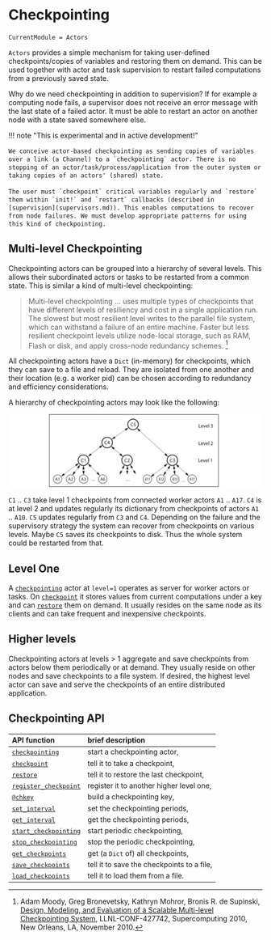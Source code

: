 # Checkpointing

```@meta
CurrentModule = Actors
```

`Actors` provides a simple mechanism for taking user-defined checkpoints/copies of variables and restoring them on demand. This can be used together with actor and task supervision to restart failed computations from a previously saved state.

Why do we need checkpointing in addition to supervision? If for example a computing node fails, a supervisor does not receive an error message with the last state of a failed actor. It must be able to restart an actor on another node with a state saved somewhere else.

!!! note "This is experimental and in active development!"
    
    We conceive actor-based checkpointing as sending copies of variables over a link (a Channel) to a `checkpointing` actor. There is no stopping of an actor/task/process/application from the outer system or taking copies of an actors' (shared) state. 
    
    The user must `checkpoint` critical variables regularly and `restore` them within `init!` and `restart` callbacks (described in [supervision](supervisors.md)). This enables computations to recover from node failures. We must develop appropriate patterns for using this kind of checkpointing.

## Multi-level Checkpointing

Checkpointing actors can be grouped into a hierarchy of several levels. This allows their subordinated actors or tasks to be restarted from a common state. This is similar a kind of multi-level checkpointing:

> Multi-level checkpointing ... uses multiple types of checkpoints that have different levels of resiliency and cost in a single application run. The slowest but most resilient level writes to the parallel file system, which can withstand a failure of an entire machine. Faster but less resilient checkpoint levels utilize node-local storage, such as RAM, Flash or disk, and apply cross-node redundancy schemes. [^1]

All checkpointing actors have a `Dict` (in-memory) for checkpoints, which they can save to a file and reload. They are isolated from one another and their location (e.g. a worker pid) can be chosen according to redundancy and efficiency considerations.

A hierarchy of checkpointing actors may look like the following:

![checkpointing](../assets/checkpointing.svg)

`C1` .. `C3` take level 1 checkpoints from connected worker actors `A1` .. `A17`. `C4` is at level 2 and updates regularly its dictionary from checkpoints of actors `A1` .. `A10`. `C5` updates regularly from `C3` and `C4`. Depending on the failure and the supervisory strategy the system can recover from checkpoints on various levels. Maybe `C5` saves its checkpoints to disk. Thus the whole system could be restarted from that.

## Level One

A [`checkpointing`](@ref) actor at `level=1` operates as server for worker actors or tasks. On [`checkpoint`](@ref) it stores values from current computations under a key and can [`restore`](@ref) them on demand. It usually resides on the same node as its clients and can take frequent and inexpensive checkpoints.

## Higher levels

Checkpointing actors at levels > 1 aggregate and save checkpoints from actors below them periodically or at demand. They usually reside on other nodes and save checkpoints to a file system. If desired, the highest level actor can save and serve the checkpoints of an entire distributed application.

## Checkpointing API

| API function | brief description |
|:-------------|:------------------|
| [`checkpointing`](@ref) | start a checkpointing actor, |
| [`checkpoint`](@ref) | tell it to take a checkpoint, |
| [`restore`](@ref) | tell it to restore the last checkpoint, |
| [`register_checkpoint`](@ref) | register it to another higher level one, |
| [`@chkey`](@ref) | build a checkpointing key, |
| [`set_interval`](@ref) | set the checkpointing periods, |
| [`get_interval`](@ref) | get the checkpointing periods, |
| [`start_checkpointing`](@ref) | start periodic checkpointing, |
| [`stop_checkpointing`](@ref) | stop the periodic checkpointing, |
| [`get_checkpoints`](@ref) | get (a `Dict` of) all checkpoints, |
| [`save_checkpoints`](@ref) | tell it to save the checkpoints to a file, |
| [`load_checkpoints`](@ref) | tell it to load them from a file. |

[^1]: Adam Moody, Greg Bronevetsky, Kathryn Mohror, Bronis R. de Supinski, [Design, Modeling, and Evaluation of a Scalable Multi-level Checkpointing System](https://dl.acm.org/doi/10.1109/SC.2010.18), LLNL-CONF-427742, Supercomputing 2010, New Orleans, LA, November 2010.